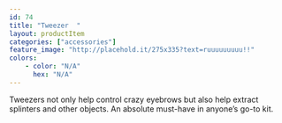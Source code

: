 ```yaml
---
id: 74
title: "Tweezer  "
layout: productItem
categories: ["accessories"]
feature_image: "http://placehold.it/275x335?text=ruuuuuuuuu!!"
colors:
    - color: "N/A"
      hex: "N/A"
---
```

Tweezers not only help control crazy eyebrows but also help extract splinters and other objects. An absolute must-have in anyone’s go-to kit.